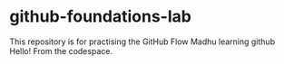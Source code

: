 # github-foundations-lab
This repository is for practising the GitHub Flow
Madhu learning github
Hello! From the codespace.
